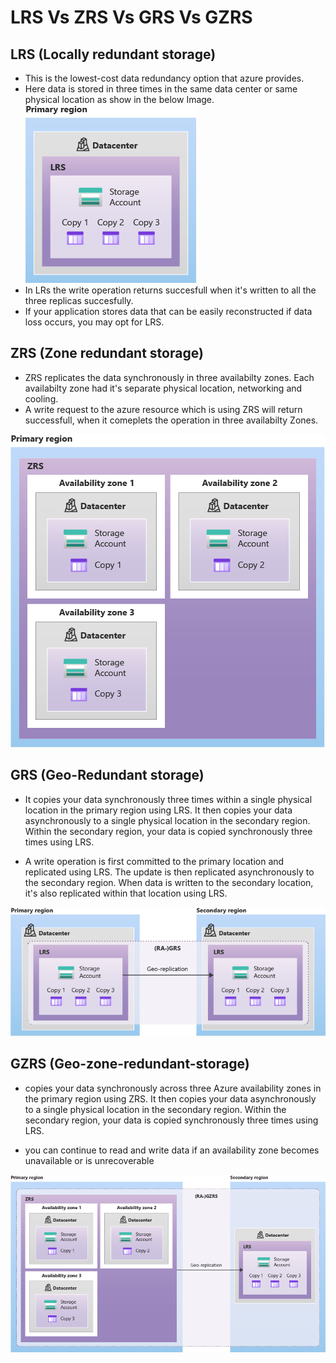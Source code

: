 # LRS Vs ZRS Vs GRS Vs GZRS

## LRS (Locally redundant storage)

- This is the lowest-cost data redundancy option that azure provides.
- Here data is stored in three times in the same data center or same physical location as show in the below Image.
  ![Image is missing](./Images/LRS.png)
- In LRs the write operation returns succesfull when it's written to all the three replicas succesfully.
- If your application stores data that can be easily reconstructed if data loss occurs, you may opt for LRS.

## ZRS (Zone redundant storage)

- ZRS replicates the data synchronously in three availabilty zones. Each availabilty zone had it's separate physical location, networking and cooling.
- A write request to the azure resource which is using ZRS will return successfull, when it comeplets the operation in three availabilty Zones.

![Image is missing](./Images/ZRS.png)

## GRS (Geo-Redundant storage)

- It copies your data synchronously three times within a single physical location in the primary region using LRS. It then copies your data asynchronously to a single physical location in the secondary region. Within the secondary region, your data is copied synchronously three times using LRS.

- A write operation is first committed to the primary location and replicated using LRS. The update is then replicated asynchronously to the secondary region. When data is written to the secondary location, it's also replicated within that location using LRS.

![Images is missing](./Images/GRS.png)

## GZRS (Geo-zone-redundant-storage)

- copies your data synchronously across three Azure availability zones in the primary region using ZRS. It then copies your data asynchronously to a single physical location in the secondary region. Within the secondary region, your data is copied synchronously three times using LRS.

- you can continue to read and write data if an availability zone becomes unavailable or is unrecoverable

![Images is missing](./Images/GZRS.png)
